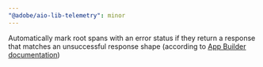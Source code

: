 ```yaml
---
"@adobe/aio-lib-telemetry": minor
---
```


Automatically mark root spans with an error status if they return a response that matches an unsuccessful response shape (according to [App Builder documentation](https://developer.adobe.com/app-builder/docs/guides/runtime_guides/creating-actions#unsuccessful-response))
